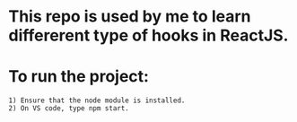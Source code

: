 # This repo is used by me to learn differerent type of hooks in ReactJS.

#   To run the project:
    1) Ensure that the node module is installed.
    2) On VS code, type npm start.
